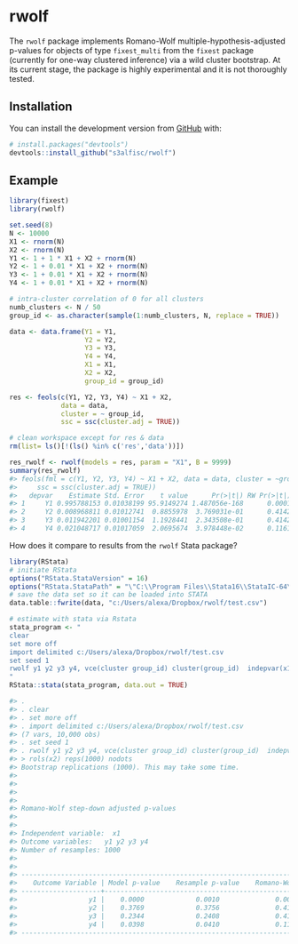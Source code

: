 
<!-- README.md is generated from README.Rmd. Please edit that file -->

# rwolf

The `rwolf` package implements Romano-Wolf multiple-hypothesis-adjusted
p-values for objects of type `fixest_multi` from the `fixest` package
(currently for one-way clustered inference) via a wild cluster
bootstrap. At its current stage, the package is highly experimental and
it is not thoroughly tested.

## Installation

You can install the development version from
[GitHub](https://github.com/) with:

``` r
# install.packages("devtools")
devtools::install_github("s3alfisc/rwolf")
```

## Example

<!-- As you can see in the example, there seems to be a bug in `rwolf()` for the pairs bootstrap. -->

``` r
library(fixest)
library(rwolf)

set.seed(8)
N <- 10000
X1 <- rnorm(N)
X2 <- rnorm(N)
Y1 <- 1 + 1 * X1 + X2 + rnorm(N)
Y2 <- 1 + 0.01 * X1 + X2 + rnorm(N)
Y3 <- 1 + 0.01 * X1 + X2 + rnorm(N)
Y4 <- 1 + 0.01 * X1 + X2 + rnorm(N)

# intra-cluster correlation of 0 for all clusters
numb_clusters <- N / 50
group_id <- as.character(sample(1:numb_clusters, N, replace = TRUE))

data <- data.frame(Y1 = Y1, 
                   Y2 = Y2, 
                   Y3 = Y3, 
                   Y4 = Y4,
                   X1 = X1,
                   X2 = X2,
                   group_id = group_id)

res <- feols(c(Y1, Y2, Y3, Y4) ~ X1 + X2, 
             data = data,
             cluster = ~ group_id, 
             ssc = ssc(cluster.adj = TRUE))

# clean workspace except for res & data
rm(list= ls()[!(ls() %in% c('res','data'))])

res_rwolf <- rwolf(models = res, param = "X1", B = 9999)
summary(res_rwolf)
#> feols(fml = c(Y1, Y2, Y3, Y4) ~ X1 + X2, data = data, cluster = ~group_id, 
#>     ssc = ssc(cluster.adj = TRUE))
#>   depvar    Estimate Std. Error    t value      Pr(>|t|) RW Pr(>|t|)
#> 1     Y1 0.995788153 0.01038199 95.9149274 1.487056e-168      0.0001
#> 2     Y2 0.008968811 0.01012741  0.8855978  3.769031e-01      0.4142
#> 3     Y3 0.011942201 0.01001154  1.1928441  2.343508e-01      0.4142
#> 4     Y4 0.021048717 0.01017059  2.0695674  3.978448e-02      0.1161
```

How does it compare to results from the `rwolf` Stata package?

``` r
library(RStata)
# initiate RStata
options("RStata.StataVersion" = 16)
options("RStata.StataPath" = "\"C:\\Program Files\\Stata16\\StataIC-64\"")
# save the data set so it can be loaded into STATA
data.table::fwrite(data, "c:/Users/alexa/Dropbox/rwolf/test.csv")

# estimate with stata via Rstata
stata_program <- "
clear 
set more off
import delimited c:/Users/alexa/Dropbox/rwolf/test.csv
set seed 1
rwolf y1 y2 y3 y4, vce(cluster group_id) cluster(group_id)  indepvar(x1) controls(x2) reps(1000) nodots
"
RStata::stata(stata_program, data.out = TRUE)

#> . 
#> . clear 
#> . set more off
#> . import delimited c:/Users/alexa/Dropbox/rwolf/test.csv
#> (7 vars, 10,000 obs)
#> . set seed 1
#> . rwolf y1 y2 y3 y4, vce(cluster group_id) cluster(group_id)  indepvar(x1) cont
#> > rols(x2) reps(1000) nodots
#> Bootstrap replications (1000). This may take some time.
#> 
#> 
#> 
#> 
#> Romano-Wolf step-down adjusted p-values
#> 
#> 
#> Independent variable:  x1
#> Outcome variables:   y1 y2 y3 y4
#> Number of resamples: 1000
#> 
#> 
#> ------------------------------------------------------------------------------
#>    Outcome Variable | Model p-value    Resample p-value    Romano-Wolf p-value
#> --------------------+---------------------------------------------------------
#>                  y1 |    0.0000             0.0010              0.0010
#>                  y2 |    0.3769             0.3756              0.4166
#>                  y3 |    0.2344             0.2408              0.4166
#>                  y4 |    0.0398             0.0410              0.1179
#> ------------------------------------------------------------------------------
```
